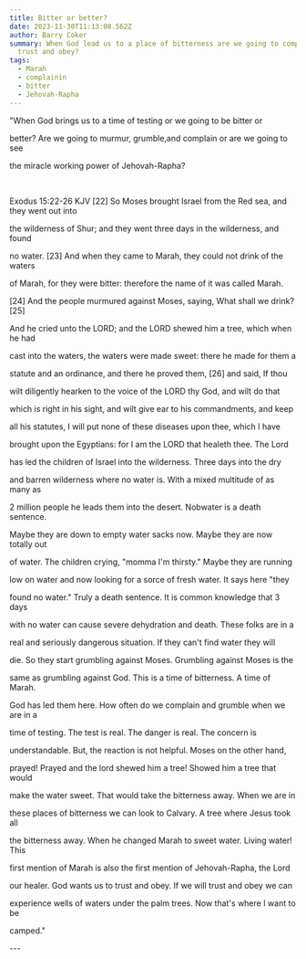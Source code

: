 ```yaml
---
title: Bitter or better?
date: 2023-11-30T11:13:08.562Z
author: Barry Coker
summary: When God lead us to a place of bitterness are we going to complain or
  trust and obey?
tags:
  - Marah
  - complainin
  - bitter
  - Jehovah-Rapha
---
```

 "When God brings us to a time of testing or we going to be bitter or

  better? Are we going to murmur, grumble,and complain or are we going to see

  the miracle working power of Jehovah-Rapha?   

‭‭

  Exodus‬ ‭15:22‭-‬26 ‭KJV‬‬   \[22] So Moses brought Israel from the Red sea, and they went out into

  the wilderness of Shur; and they went three days in the wilderness, and found

  no water. \[23] And when they came to Marah, they could not drink of the waters

  of Marah, for they were bitter: therefore the name of it was called Marah.

  \[24] And the people murmured against Moses, saying, What shall we drink? \[25]

  And he cried unto the LORD; and the LORD shewed him a tree, which when he had

  cast into the waters, the waters were made sweet: there he made for them a

  statute and an ordinance, and there he proved them, \[26] and said, If thou

  wilt diligently hearken to the voice of the LORD thy God, and wilt do that

  which is right in his sight, and wilt give ear to his commandments, and keep

  all his statutes, I will put none of these diseases upon thee, which I have

  brought upon the Egyptians: for I am the LORD that healeth thee.   The Lord

  has led the children of Israel into the wilderness. Three days into the dry

  and barren wilderness where no water is. With a mixed multitude of as many as

  2 million people he leads them into the desert. Nobwater is a death sentence.

  Maybe they are down to empty water sacks now. Maybe they are now totally out

  of water. The children crying, "momma I'm thirsty." Maybe they are running

  low on water and now looking for a sorce of fresh water. It says here "they

  found no water." Truly a death sentence. It is common knowledge that 3 days

  with no water can cause severe dehydration and death. These folks are in a

  real and seriously dangerous situation. If they can't find water they will

  die. So they start grumbling against Moses. Grumbling against Moses is the

  same as grumbling against God. This is a time of bitterness. A time of Marah.

  God has led them here. How often do we complain and grumble when we are in a

  time of testing. The test is real. The danger is real. The concern is

  understandable. But, the reaction is not helpful. Moses on the other hand,

  prayed! Prayed and the lord shewed him a tree! Showed him a tree that would

  make the water sweet. That would take the bitterness away. When we are in

  these places of bitterness we can look to Calvary. A tree where Jesus took all

  the bitterness away. When he changed Marah to sweet water. Living water! This

  first mention of Marah is also the first mention of Jehovah-Rapha, the Lord

  our healer. God wants us to trust and obey. If we will trust and obey we can

  experience wells of waters under the palm trees. Now that's where I want to be

  camped."



\---